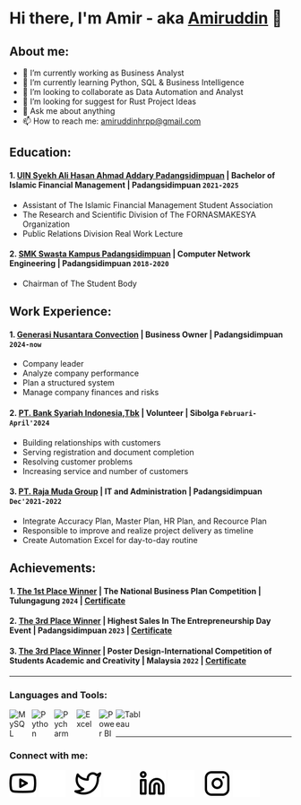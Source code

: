# Hi there, I'm Amir - aka [Amiruddin](https://www.instagram.com/miru.hr00?igsh=MTBpYWlqNnE5ZWE1cQ%3D%3D) 👋
## About me:
- 🔭 I’m currently working as Business Analyst
- 🌱 I’m currently learning Python, SQL & Business Intelligence
- 👯 I’m looking to collaborate as Data Automation and Analyst
- 🤔 I’m looking for suggest for Rust Project Ideas
- 💬 Ask me about anything
- 📫 How to reach me: amiruddinhrpp@gmail.com

## Education:

#### 1. [UIN Syekh Ali Hasan Ahmad Addary Padangsidimpuan](https://www.uinsyahada.ac.id/) | Bachelor of Islamic Financial Management | Padangsidimpuan `2021-2025`
   - Assistant of The Islamic Financial Management Student Association
   - The Research and Scientific Division of The FORNASMAKESYA Organization
   - Public Relations Division Real Work Lecture
 #### 2. [SMK Swasta Kampus Padangsidimpuan](https://sekolah.data.kemdikbud.go.id/index.php/chome/profil/4dc2305d-6b55-4b3f-929b-699d73968567) | Computer Network Engineering | Padangsidimpuan `2018-2020`
   - Chairman of The Student Body

## Work Experience:
#### 1. [Generasi Nusantara Convection](https://www.instagram.com/generasinusantaraconvection?igsh=MTR5NDNmaWFsd21oOA==) | Business Owner | Padangsidimpuan `2024-now`
   - Company leader
   - Analyze company performance
   - Plan a structured system
   - Manage company finances and risks
#### 2. [PT. Bank Syariah Indonesia,Tbk](https://www.bankbsi.co.id/jaringan/1860) | Volunteer | Sibolga `Februari-April'2024`
   - Building relationships with customers
   - Serving registration and document completion
   - Resolving customer problems
   - Increasing service and number of customers
#### 3. [PT. Raja Muda Group](https://www.ralali.com/v/rajamudagroup?order=match) | IT and Administration | Padangsidimpuan `Dec'2021-2022`
   - Integrate Accuracy Plan, Master Plan, HR Plan, and Recource Plan
   - Responsible to improve and realize project delivery as timeline
   - Create Automation Excel for day-to-day routine

## Achievements:
#### 1. [The 1st Place Winner](https://febi.uinsyahada.ac.id/mahasiswa-febi-prodi-manajemen-keuangan-syariah-mks-uin-syahada-padangsidimpuan-raih-prestasi-gemilang-dalam-lomba-bisnis-plan-nasional-di-uin-sayyid-ali-rahmatullah-tulungagung/) | The National Business Plan Competition | Tulungagung `2024` | [Certificate](https://drive.google.com/file/d/1mkXAl8lqoeQoB7eisXS13eCEIE_42bpn/view?usp=sharing)
#### 2. [The 3rd Place Winner](https://febi.uinsyahada.ac.id/2000-peserta-olimpiade-ekonomi-ramaikan-kegiatan-enterpreneurship-day/) | Highest Sales In The Entrepreneurship Day Event | Padangsidimpuan `2023` | [Certificate](https://drive.google.com/file/d/1mlYeDDLYjAX-CtroCcxq8vxnIUVTto1U/view?usp=sharing)
#### 3. [The 3rd Place Winner](https://febi.uinsyahada.ac.id/mahasiswa-febi-uin-syahada-padangsidimpuan-meraih-juara-international-competition-of-students-academic-and-creativity-2022/#:~:text=Adapun%20INCOSAC%20kali%20ini%2C%20peserta%20diwajibkan%20melalui,pendafataran%2C%20penyampaian%20draft%2C%20penyelesaian%2C%20presentasi%2C%20dan%20penilaian%2C) | Poster Design-International Competition of Students Academic and Creativity | Malaysia `2022` | [Certificate](https://drive.google.com/file/d/1mt4IHHaXXzDPypH0vy66r1JvvQIrPa1d/view?usp=sharing)

---

### Languages and Tools:

[<img align="left" alt="MySQL" width="30px" src="https://cdn.jsdelivr.net/gh/devicons/devicon/icons/mysql/mysql-original.svg" style="padding-right:10px;" />][webdev]
[<img align="left" alt="Python" width="30px" src="https://upload.wikimedia.org/wikipedia/commons/thumb/c/c3/Python-logo-notext.svg/110px-Python-logo-notext.svg.png?20100317150552" style="padding-right:10px;" />][webdev]
[<img align="left" alt="Pycharm" width="30px" src="https://upload.wikimedia.org/wikipedia/commons/thumb/1/1d/PyCharm_Icon.svg/220px-PyCharm_Icon.svg.png" style="padding-right:10px;" />][webdev]
[<img align="left" alt="Excel" width="30px" src="https://is2-ssl.mzstatic.com/image/thumb/Purple126/v4/a8/fd/5a/a8fd5a84-c6f1-355f-3b9f-6e86598efaa3/XCEL.png/1200x630bb.png" style="padding-right:10px;" />][webdev]
[<img align="left" alt="Power BI" width="30px" src="https://powerbi.microsoft.com/pictures/application-logos/svg/powerbi.svg" style="padding-right:0px;" />][webdev]
[<img align="left" alt="Tableau" width="50px" src="https://logos-world.net/wp-content/uploads/2021/10/Tableau-Symbol.png" style="padding-right:10px;" />][webdev]

<br />
<br />

---
### Connect with me:

[![website](./img/youtube-light.svg)](https://www.instagram.com/miru.hr00#gh-light-mode-only)
[![website](./img/youtube-dark.svg)](https://www.instagram.com/miru.hr00#gh-dark-mode-only)
&nbsp;&nbsp;
[![website](./img/twitter-light.svg)](https://x.com/Amiruddinhrpp#gh-light-mode-only)
[![website](./img/twitter-dark.svg)](https://x.com/Amiruddinhrpp#gh-dark-mode-only)
&nbsp;&nbsp;
[![website](./img/linkedin-light.svg)](https://www.instagram.com/miru.hr00#gh-light-mode-only)
[![website](./img/linkedin-dark.svg)](https://www.instagram.com/miru.hr00#gh-dark-mode-only)
&nbsp;&nbsp;
[![website](./img/instagram-light.svg)](https://www.instagram.com/miru.hr00#gh-light-mode-only)
[![website](./img/instagram-dark.svg)](https://www.instagram.com/miru.hr00#gh-dark-mode-only)



[webdev]: https://github.com/amiruddinhrp/amiruddinhrp
